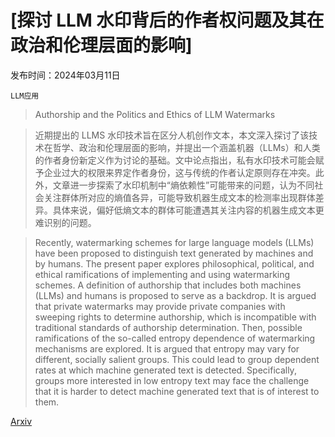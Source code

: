 # [探讨 LLM 水印背后的作者权问题及其在政治和伦理层面的影响]

发布时间：2024年03月11日

`LLM应用`

> Authorship and the Politics and Ethics of LLM Watermarks

> 近期提出的 LLMS 水印技术旨在区分人机创作文本，本文深入探讨了该技术在哲学、政治和伦理层面的影响，并提出一个涵盖机器（LLMs）和人类的作者身份新定义作为讨论的基础。文中论点指出，私有水印技术可能会赋予企业过大的权限来界定作者身份，这与传统的作者认定原则存在冲突。此外，文章进一步探索了水印机制中“熵依赖性”可能带来的问题，认为不同社会关注群体所对应的熵值各异，可能导致机器生成文本的检测率出现群体差异。具体来说，偏好低熵文本的群体可能遭遇其关注内容的机器生成文本更难识别的问题。

> Recently, watermarking schemes for large language models (LLMs) have been proposed to distinguish text generated by machines and by humans. The present paper explores philosophical, political, and ethical ramifications of implementing and using watermarking schemes. A definition of authorship that includes both machines (LLMs) and humans is proposed to serve as a backdrop. It is argued that private watermarks may provide private companies with sweeping rights to determine authorship, which is incompatible with traditional standards of authorship determination. Then, possible ramifications of the so-called entropy dependence of watermarking mechanisms are explored. It is argued that entropy may vary for different, socially salient groups. This could lead to group dependent rates at which machine generated text is detected. Specifically, groups more interested in low entropy text may face the challenge that it is harder to detect machine generated text that is of interest to them.

[Arxiv](https://arxiv.org/abs/2403.06593)
